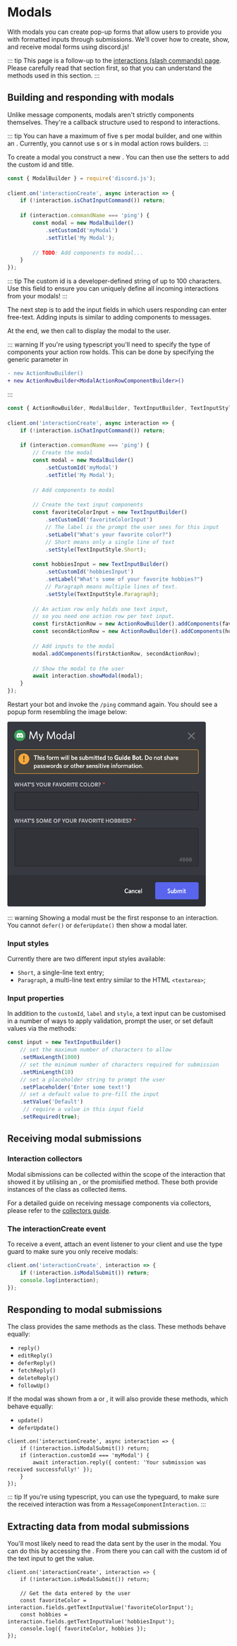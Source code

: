 # Modals

With modals you can create pop-up forms that allow users to provide you with formatted inputs through submissions. We'll cover how to create, show, and receive modal forms using discord.js!

::: tip
This page is a follow-up to the [interactions (slash commands) page](/interactions/slash-commands.md). Please carefully read that section first, so that you can understand the methods used in this section.
:::

## Building and responding with modals

Unlike message components, modals aren't strictly components themselves. They're a callback structure used to respond to interactions.

::: tip
You can have a maximum of five <DocsLink path="class/ActionRowBuilder" />s per modal builder, and one <DocsLink path="class/TextInputBuilder" /> within an <DocsLink path="class/ActionRowBuilder" />. Currently, you cannot use <DocsLink path="class/SelectMenuBuilder" />s or <DocsLink path="class/ButtonBuilder" />s in modal action rows builders.
:::

To create a modal you construct a new <DocsLink path="class/ModalBuilder" />. You can then use the setters to add the custom id and title.

```js {1,7-13}
const { ModalBuilder } = require('discord.js');

client.on('interactionCreate', async interaction => {
	if (!interaction.isChatInputCommand()) return;

	if (interaction.commandName === 'ping') {
		const modal = new ModalBuilder()
			.setCustomId('myModal')
			.setTitle('My Modal');

		// TODO: Add components to modal...
	}
});
```
::: tip
The custom id is a developer-defined string of up to 100 characters. Use this field to ensure you can uniquely define all incoming interactions from your modals!
:::

The next step is to add the input fields in which users responding can enter free-text. Adding inputs is similar to adding components to messages.

At the end, we then call <DocsLink path="class/ChatInputCommandInteraction?scrollTo=showModal" /> to display the modal to the user.

::: warning
If you're using typescript you'll need to specify the type of components your action row holds. This can be done by specifying the generic parameter in <DocsLink path="class/ActionRowBuilder" />

```diff
- new ActionRowBuilder()
+ new ActionRowBuilder<ModalActionRowComponentBuilder>()
```
:::

```js {1,12-34}
const { ActionRowBuilder, ModalBuilder, TextInputBuilder, TextInputStyle } = require('discord.js');

client.on('interactionCreate', async interaction => {
	if (!interaction.isChatInputCommand()) return;

	if (interaction.commandName === 'ping') {
		// Create the modal
		const modal = new ModalBuilder()
			.setCustomId('myModal')
			.setTitle('My Modal');

		// Add components to modal

		// Create the text input components
		const favoriteColorInput = new TextInputBuilder()
			.setCustomId('favoriteColorInput')
		    // The label is the prompt the user sees for this input
			.setLabel("What's your favorite color?")
		    // Short means only a single line of text
			.setStyle(TextInputStyle.Short);

		const hobbiesInput = new TextInputBuilder()
			.setCustomId('hobbiesInput')
			.setLabel("What's some of your favorite hobbies?")
		    // Paragraph means multiple lines of text.
			.setStyle(TextInputStyle.Paragraph);

		// An action row only holds one text input,
		// so you need one action row per text input.
		const firstActionRow = new ActionRowBuilder().addComponents(favoriteColorInput);
		const secondActionRow = new ActionRowBuilder().addComponents(hobbiesInput);

		// Add inputs to the modal
		modal.addComponents(firstActionRow, secondActionRow);

		// Show the modal to the user
		await interaction.showModal(modal);
	}
});
```

Restart your bot and invoke the `/ping` command again. You should see a popup form resembling the image below:

<img width=450 src="./images/modal-example.png">

::: warning
Showing a modal must be the first response to an interaction. You cannot `defer()` or `deferUpdate()` then show a modal later.

### Input styles

Currently there are two different input styles available:
- `Short`, a single-line text entry;
- `Paragraph`, a multi-line text entry similar to the HTML `<textarea>`;

### Input properties

In addition to the `customId`, `label` and `style`, a text input can be customised in a number of ways to apply validation, prompt the user, or set default values via the <DocsLink path="class/TextInputBuilder" /> methods:

```js
const input = new TextInputBuilder()
	// set the maximum number of characters to allow
	.setMaxLength(1000)
	// set the minimum number of characters required for submission
	.setMinLength(10)
	// set a placeholder string to prompt the user
	.setPlaceholder('Enter some text!')
	// set a default value to pre-fill the input
	.setValue('Default')
	 // require a value in this input field
	.setRequired(true);
```

## Receiving modal submissions

### Interaction collectors

Modal sibmissions can be collected within the scope of the interaction that showed it by utilising an <DocsLink path="class/InteractionCollector"/>, or the <DocsLink path="class/ChatInputCommandInteraction?scrollTo=awaitModalSubmit" /> promisified method. These both provide instances of the <DocsLink path="class/ModalSubmitInteraction"/> class as collected items.

For a detailed guide on receiving message components via collectors, please refer to the [collectors guide](/popular-topics/collectors.md#interaction-collectors).

### The interactionCreate event

To receive a <DocsLink path="class/ModalSubmtInteraction"/> event, attach an <DocsLink path="class/Client?scrollTo=e-interactionCreate"/> event listener to your client and use the <DocsLink path="class/BaseInteraction?scrollTo=isModalSubmit"/> type guard to make sure you only receive modals:

```js {1,4}
client.on('interactionCreate', interaction => {
	if (!interaction.isModalSubmit()) return;
	console.log(interaction);
});
```

## Responding to modal submissions

The <DocsLink path="class/ModalSubmtInteraction"/> class provides the same methods as the <DocsLink path="class/ChatInputCommandInteraction"/> class. These methods behave equally:
- `reply()`
- `editReply()`
- `deferReply()`
- `fetchReply()`
- `deleteReply()`
- `followUp()`

If the modal was shown from a <DocsLink path="class/ButtonInteraction"/> or <DocsLink path="class/SelectMenuInteraction"/>, it will also provide these methods, which behave equally:
- `update()`
- `deferUpdate()`

```js{1,3-5}
client.on('interactionCreate', async interaction => {
	if (!interaction.isModalSubmit()) return;
	if (interaction.customId === 'myModal') {
		await interaction.reply({ content: 'Your submission was received successfully!' });
	}
});
```

::: tip
If you're using typescript, you can use the <DocsLink path="class/ModalSubmitInteraction?scrollTo=isFromMessage"/> typeguard, to make sure the received interaction was from a `MessageComponentInteraction`.
:::

## Extracting data from modal submissions

You'll most likely need to read the data sent by the user in the modal. You can do this by accessing the <DocsLink path="class/ModalSubmitInteraction?scrollTo=fields"/>. From there you can call <DocsLink path="class/ModalSubmitFields?scrollTo=getTextInputValue"/> with the custom id of the text input to get the value.

```js{5-7}
client.on('interactionCreate', interaction => {
	if (!interaction.isModalSubmit()) return;

	// Get the data entered by the user
	const favoriteColor = interaction.fields.getTextInputValue('favoriteColorInput');
	const hobbies = interaction.fields.getTextInputValue('hobbiesInput');
	console.log({ favoriteColor, hobbies });
});
```
